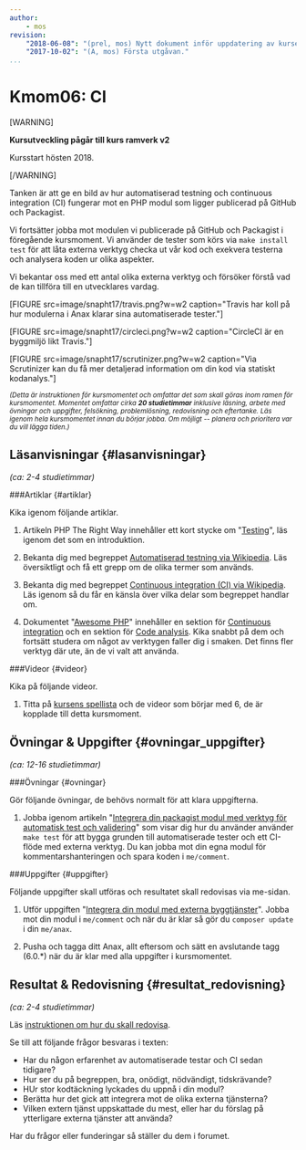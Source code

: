 ```yaml
---
author:
    - mos
revision:
    "2018-06-08": "(prel, mos) Nytt dokument inför uppdatering av kursen."
    "2017-10-02": "(A, mos) Första utgåvan."
...
```

Kmom06: CI
==================================

[WARNING]

**Kursutveckling pågår till kurs ramverk v2**

Kursstart hösten 2018.

[/WARNING]

Tanken är att ge en bild av hur automatiserad testning och continuous integration (CI) fungerar mot en PHP modul som ligger publicerad på GitHub och Packagist.

Vi fortsätter jobba mot modulen vi publicerade på GitHub och Packagist i föregående kursmoment. Vi använder de tester som körs via `make install test` för att låta externa verktyg checka ut vår kod och exekvera testerna och analysera koden ur olika aspekter.

Vi bekantar oss med ett antal olika externa verktyg och försöker förstå vad de kan tillföra till en utvecklares vardag.

<!--more-->

[FIGURE src=image/snapht17/travis.png?w=w2 caption="Travis har koll på hur modulerna i Anax klarar sina automatiserade tester."]

[FIGURE src=image/snapht17/circleci.png?w=w2 caption="CircleCI är en byggmiljö likt Travis."]

[FIGURE src=image/snapht17/scrutinizer.png?w=w2 caption="Via Scrutinizer kan du få mer detaljerad information om din kod via statiskt kodanalys."]


<small><i>(Detta är instruktionen för kursmomentet och omfattar det som skall göras inom ramen för kursmomentet. Momentet omfattar cirka **20 studietimmar** inklusive läsning, arbete med övningar och uppgifter, felsökning, problemlösning, redovisning och eftertanke. Läs igenom hela kursmomentet innan du börjar jobba. Om möjligt -- planera och prioritera var du vill lägga tiden.)</i></small>



Läsanvisningar  {#lasanvisningar}
---------------------------------

*(ca: 2-4 studietimmar)*



###Artiklar {#artiklar}

Kika igenom följande artiklar.

1. Artikeln PHP The Right Way innehåller ett kort stycke om "[Testing](http://www.phptherightway.com/#testing)", läs igenom det som en introduktion.

1. Bekanta dig med begreppet [Automatiserad testning via Wikipedia](https://en.wikipedia.org/wiki/Test_automation). Läs översiktligt och få ett grepp om de olika termer som används.

1. Bekanta dig med begreppet [Continuous integration (CI) via Wikipedia](https://en.wikipedia.org/wiki/Continuous_integration). Läs igenom så du får en känsla över vilka delar som begreppet handlar om.

1. Dokumentet "[Awesome PHP](https://github.com/ziadoz/awesome-php/blob/master/README.md)" innehåller en sektion för [Continuous integration](https://github.com/ziadoz/awesome-php/blob/master/README.md#continuous-integration) och en sektion för [Code analysis](https://github.com/ziadoz/awesome-php/blob/master/README.md#code-analysis). Kika snabbt på dem och fortsätt studera om något av verktygen faller dig i smaken. Det finns fler verktyg där ute, än de vi valt att använda.



###Videor {#videor}

Kika på följande videor.

1. Titta på [kursens spellista](https://www.youtube.com/playlist?list=PLKtP9l5q3ce-IxTc7j499fXMJ9tMOpTHH) och de videor som börjar med 6, de är kopplade till detta kursmoment.



Övningar & Uppgifter  {#ovningar_uppgifter}
-------------------------------------------

*(ca: 12-16 studietimmar)*



###Övningar {#ovningar}

Gör följande övningar, de behövs normalt för att klara uppgifterna.

1. Jobba igenom artikeln "[Integrera din packagist modul med verktyg för automatisk test och validering](kunskap/integrera-din-packagist-modul-med-verktyg-for-automatisk-test-och-validering)" som visar dig hur du använder använder `make test` för att bygga grunden till automatiserade tester och ett CI-flöde med externa verktyg. Du kan jobba mot din egna modul för kommentarshanteringen och spara koden i `me/comment`.

<!--
1. Artikel om BDD, Behat, Mink samt phpunit mink.
-->



###Uppgifter {#uppgifter}

Följande uppgifter skall utföras och resultatet skall redovisas via me-sidan.

1. Utför uppgiften "[Integrera din modul med externa byggtjänster](uppgift/integrera-din-modul-med-externa-byggtjanster)". Jobba mot din modul i `me/comment` och när du är klar så gör du `composer update` i din `me/anax`.

1. Pusha och tagga ditt Anax, allt eftersom och sätt en avslutande tagg (6.0.\*) när du är klar med alla uppgifter i kursmomentet.

<!--
1. Utöka testbasen, inklusiva BDD.

1. Generera dokumentation för modulen med phpdoc.

1. Mer kodanalys via fler validatorer?
-->


<!--
1. Skriv gruppvis en artikel om ["Continous Integration (CI)"](uppgift/skriv-artikel-om-ci). Spara artikeln i din me-sida.
-->



Resultat & Redovisning  {#resultat_redovisning}
-----------------------------------------------

*(ca: 2-4 studietimmar)*

Läs [instruktionen om hur du skall redovisa](./../redovisa).

Se till att följande frågor besvaras i texten:

* Har du någon erfarenhet av automatiserade testar och CI sedan tidigare?
* Hur ser du på begreppen, bra, onödigt, nödvändigt, tidskrävande?
* HUr stor kodtäckning lyckades du uppnå i din modul?
* Berätta hur det gick att integrera mot de olika externa tjänsterna?
* Vilken extern tjänst uppskattade du mest, eller har du förslag på ytterligare externa tjänster att använda?

Har du frågor eller funderingar så ställer du dem i forumet.
